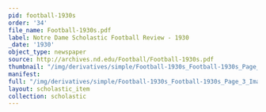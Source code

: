 ```yaml
---
pid: football-1930s
order: '34'
file_name: Football-1930s.pdf
label: Notre Dame Scholastic Football Review - 1930
_date: '1930'
object_type: newspaper
source: http://archives.nd.edu/Football/Football-1930s.pdf
thumbnail: "/img/derivatives/simple/Football-1930s_Football-1930s_Page_3_Image_0001/thumbnail.jpg"
manifest:
full: "/img/derivatives/simple/Football-1930s_Football-1930s_Page_3_Image_0001/fullwidth.jpg"
layout: scholastic_item
collection: scholastic
---
```

